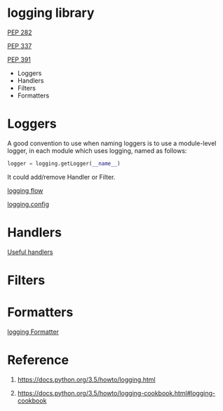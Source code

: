 # logging library

[PEP 282](https://www.python.org/dev/peps/pep-0282/)

[PEP 337](https://www.python.org/dev/peps/pep-0337/)

[PEP 391](https://www.python.org/dev/peps/pep-0391/)

* Loggers
* Handlers
* Filters
* Formatters

# Loggers

A good convention to use when naming loggers is to use a module-level logger, in each module which uses logging, named as follows:

```python
logger = logging.getLogger(__name__)
```
It could add/remove Handler or Filter.

[logging flow](https://docs.python.org/3.5/_images/logging_flow.png)

[logging.config](https://docs.python.org/3.5/library/logging.config.html)

# Handlers

[Useful handlers](https://docs.python.org/3.5/howto/logging.html#useful-handlers)

# Filters

# Formatters

[logging Formatter](https://docs.python.org/3.5/library/logging.html#logrecord-attributes)

# Reference

1. https://docs.python.org/3.5/howto/logging.html

2. https://docs.python.org/3.5/howto/logging-cookbook.html#logging-cookbook
